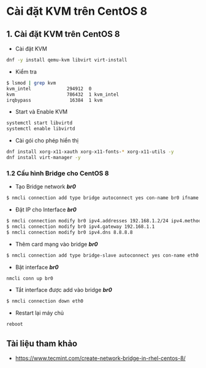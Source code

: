 # Cài đặt KVM trên CentOS 8
## 1. Cài đặt KVM trên CentOS 8
- Cài đặt KVM
```sh
dnf -y install qemu-kvm libvirt virt-install
```
- Kiểm tra
```sh
$ lsmod | grep kvm
kvm_intel             294912  0
kvm                   786432  1 kvm_intel
irqbypass              16384  1 kvm
```
- Start và Enable KVM
```sh
systemctl start libvirtd
systemctl enable libvirtd
```
- Cài gói cho phép hiển thị
```sh
dnf install xorg-x11-xauth xorg-x11-fonts-* xorg-x11-utils -y
dnf install virt-manager -y
```
### 1.2 Cấu hình Bridge cho CentOS 8
- Tạo Bridge network ***br0***
```sh
$ nmcli connection add type bridge autoconnect yes con-name br0 ifname br0
```
- Đặt IP cho Interface ***br0***
```sh
$ nmcli connection modify br0 ipv4.addresses 192.168.1.2/24 ipv4.method manual
$ nmcli connection modify br0 ipv4.gateway 192.168.1.1
$ nmcli connection modify br0 ipv4.dns 8.8.8.8
```
- Thêm card mạng vào bridge ***br0***
```sh
$ nmcli connection add type bridge-slave autoconnect yes con-name eth0 ifname eth0 master br0
```
- Bật interface ***br0***
```sh
nmcli conn up br0
```
- Tắt interface được add vào bridge ***br0***
```sh
$ nmcli connection down eth0
```
- Restart lại máy chủ
```sh
reboot
```
## Tài liệu tham khảo
- https://www.tecmint.com/create-network-bridge-in-rhel-centos-8/
